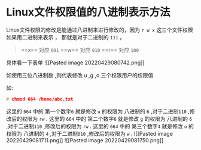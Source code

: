 # Linux文件权限值的八进制表示方法

Linux文件权限的修改是能通过八进制来进行修改的，因为 `r w x`  这三个文件权限如果用二进制来表示 ， 那就是对于二进制的 `111` 。
>==x== 对应  `001`
>==w== 对应  `010`
>==r== 对应  `100`

具体看一下表单
![[Pasted image 20220429080742.png]]

如使用三位八进制数 ,则代表修改 u ,g ,o  三个权限用户的权限值

如:
```c
# chmod 664 /home/abc.txt
```
这里的 `664` 中的 第一个数字`6` 就是修改 `u` 的权限为 八进制的 `6`  ,对于二进制`110` ,修改后的权限为 `rw` .
这里的 `664` 中的 第二个数字`6` 就是修改 `g` 的权限为 八进制的 `6`  ,对于二进制`110` ,修改后的权限为 `rw` .
这里的 `664` 中的 第三个数字`4` 就是修改 `o` 的权限为 八进制的 `4`  ,对于二进制`010` ,修改后的权限为 `w` .
![[Pasted image 20220429081711.png]]
![[Pasted image 20220429081750.png]]